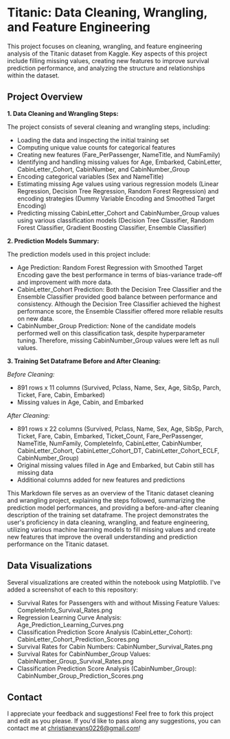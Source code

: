 # Titanic: Data Cleaning, Wrangling, and Feature Engineering

This project focuses on cleaning, wrangling, and feature engineering analysis of the Titanic dataset from Kaggle. Key aspects of this project include filling missing values, creating new features to improve survival prediction performance, and analyzing the structure and relationships within the dataset.

## Project Overview

**1. Data Cleaning and Wrangling Steps:**

The project consists of several cleaning and wrangling steps, including:

- Loading the data and inspecting the initial training set
- Computing unique value counts for categorical features
- Creating new features (Fare_PerPassenger, NameTitle, and NumFamily)
- Identifying and handling missing values for Age, Embarked, CabinLetter, CabinLetter_Cohort, CabinNumber, and CabinNumber_Group
- Encoding categorical variables (Sex and NameTitle)
- Estimating missing Age values using various regression models (Linear Regression, Decision Tree Regression, Random Forest Regression) and encoding strategies (Dummy Variable Encoding and Smoothed Target Encoding)
- Predicting missing CabinLetter_Cohort and CabinNumber_Group values using various classification models (Decision Tree Classifier, Random Forest Classifier, Gradient Boosting Classifier, Ensemble Classifier)

**2. Prediction Models Summary:**

The prediction models used in this project include:

- Age Prediction: Random Forest Regression with Smoothed Target Encoding gave the best performance in terms of bias-variance trade-off and improvement with more data.
- CabinLetter_Cohort Prediction: Both the Decision Tree Classifier and the Ensemble Classifier provided good balance between performance and consistency. Although the Decision Tree Classifier achieved the highest performance score, the Ensemble Classifier offered more reliable results on new data.
- CabinNumber_Group Prediction: None of the candidate models performed well on this classification task, despite hyperparameter tuning. Therefore, missing CabinNumber_Group values were left as null values.

**3. Training Set Dataframe Before and After Cleaning:**

*Before Cleaning:*
- 891 rows x 11 columns (Survived, Pclass, Name, Sex, Age, SibSp, Parch, Ticket, Fare, Cabin, Embarked)
- Missing values in Age, Cabin, and Embarked

*After Cleaning:*
- 891 rows x 22 columns (Survived, Pclass, Name, Sex, Age, SibSp, Parch, Ticket, Fare, Cabin, Embarked, Ticket_Count, Fare_PerPassenger, NameTitle, NumFamily, CompleteInfo, CabinLetter, CabinNumber, CabinLetter_Cohort, CabinLetter_Cohort_DT, CabinLetter_Cohort_ECLF, CabinNumber_Group)
- Original missing values filled in Age and Embarked, but Cabin still has missing data
- Additional columns added for new features and predictions

This Markdown file serves as an overview of the Titanic dataset cleaning and wrangling project, explaining the steps followed, summarizing the prediction model performances, and providing a before-and-after cleaning description of the training set dataframe. The project demonstrates the user's proficiency in data cleaning, wrangling, and feature engineering, utilizing various machine learning models to fill missing values and create new features that improve the overall understanding and prediction performance on the Titanic dataset.

## Data Visualizations

Several visualizations are created within the notebook using Matplotlib. I've added a screenshot of each to this repository:

- Survival Rates for Passengers with and without Missing Feature Values: CompleteInfo_Survival_Rates.png
- Regression Learning Curve Analysis: Age_Prediction_Learning_Curves.png
- Classification Prediction Score Analysis (CabinLetter_Cohort): CabinLetter_Cohort_Prediction_Scores.png
- Survival Rates for Cabin Numbers: CabinNumber_Survival_Rates.png
- Survival Rates for CabinNumber_Group Values: CabinNumber_Group_Survival_Rates.png
- Classification Prediction Score Analysis (CabinNumber_Group): CabinNumber_Group_Prediction_Scores.png

## Contact

I appreciate your feedback and suggestions! Feel free to fork this project and edit as you please. If you'd like to pass along any suggestions, you can contact me at christianevans0226@gmail.com!

